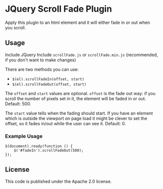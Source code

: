 # JQuery Scroll Fade Plugin
Apply this plugin to an html element and it will either fade in or out when you scroll.

## Usage
Include JQuery
Include `scrollFade.js` or `scrollFade.min.js` (recommended, if you don't want to make changes)


There are two methods you can use:

* `$(el).scrollFadeIn(offset, start)`
* `$(el).scrollFadeOut(offset, start)`

The `offset` and `start` values are optional. `offset` is the fade out way: if you scroll the number of pixels set in it, the element will be faded in or out. Default: 500.

The `start` value tells when the fading should start. If you have an element which is outside the viewport on page load it might be clever to set the offset, so it fades in/out while the user can see it. Default: 0.


### Example Usage

    $(document).ready(function () {
        $('#fadeIn').scrollFadeOut(500);
    });

## License
This code is published under the Apache 2.0 license.
